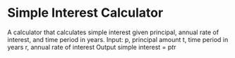 # Simple Interest Calculator

A calculator that calculates simple interest given principal, annual rate of interest, and time period in years.
Input:
   p, principal amount
   t, time period in years
   r, annual rate of interest
Output
   simple interest = p*t*r
